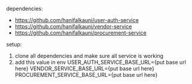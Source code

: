 dependencies:
- https://github.com/hanifalkauni/user-auth-service
- https://github.com/hanifalkauni/vendor-service
- https://github.com/hanifalkauni/procurement-service

setup:
1. clone all dependencies and make sure all service is working
2. add this value in env
USER_AUTH_SERVICE_BASE_URL={put base url here}
VENDOR_SERVICE_BASE_URL={put base url here}
PROCUREMENT_SERVICE_BASE_URL={put base url here}

